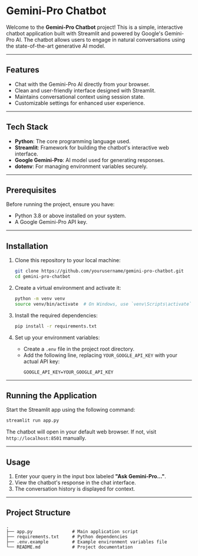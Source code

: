 # Gemini-Pro Chatbot

Welcome to the **Gemini-Pro Chatbot** project! This is a simple, interactive chatbot application built with Streamlit and powered by Google's Gemini-Pro AI. The chatbot allows users to engage in natural conversations using the state-of-the-art generative AI model.

---

## Features

- Chat with the Gemini-Pro AI directly from your browser.
- Clean and user-friendly interface designed with Streamlit.
- Maintains conversational context using session state.
- Customizable settings for enhanced user experience.

---

## Tech Stack

- **Python**: The core programming language used.
- **Streamlit**: Framework for building the chatbot's interactive web interface.
- **Google Gemini-Pro**: AI model used for generating responses.
- **dotenv**: For managing environment variables securely.

---

## Prerequisites

Before running the project, ensure you have:

- Python 3.8 or above installed on your system.
- A Google Gemini-Pro API key.

---

## Installation

1. Clone this repository to your local machine:

   ```bash
   git clone https://github.com/yourusername/gemini-pro-chatbot.git
   cd gemini-pro-chatbot
   ```

2. Create a virtual environment and activate it:

   ```bash
   python -m venv venv
   source venv/bin/activate  # On Windows, use `venv\Scripts\activate`
   ```

3. Install the required dependencies:

   ```bash
   pip install -r requirements.txt
   ```

4. Set up your environment variables:

   - Create a `.env` file in the project root directory.
   - Add the following line, replacing `YOUR_GOOGLE_API_KEY` with your actual API key:
     ```env
     GOOGLE_API_KEY=YOUR_GOOGLE_API_KEY
     ```

---

## Running the Application

Start the Streamlit app using the following command:

```bash
streamlit run app.py
```

The chatbot will open in your default web browser. If not, visit `http://localhost:8501` manually.

---

## Usage

1. Enter your query in the input box labeled **"Ask Gemini-Pro..."**.
2. View the chatbot's response in the chat interface.
3. The conversation history is displayed for context.

---

## Project Structure

```
.
├── app.py               # Main application script
├── requirements.txt     # Python dependencies
├── .env.example         # Example environment variables file
└── README.md            # Project documentation
```


